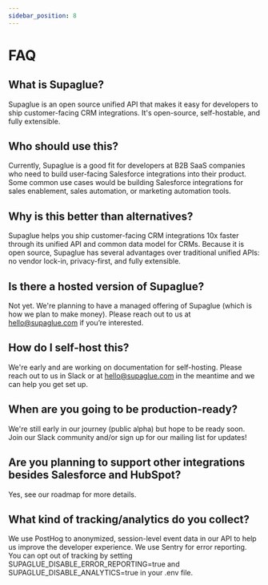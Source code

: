 ```yaml
---
sidebar_position: 8
---
```


# FAQ

## What is Supaglue?

Supaglue is an open source unified API that makes it easy for developers to ship customer-facing CRM integrations. It's open-source, self-hostable, and fully extensible.

## Who should use this?

Currently, Supaglue is a good fit for developers at B2B SaaS companies who need to build user-facing Salesforce integrations into their product. Some common use cases would be building Salesforce integrations for sales enablement, sales automation, or marketing automation tools.

## Why is this better than alternatives?

Supaglue helps you ship customer-facing CRM integrations 10x faster through its unified API and common data model for CRMs. Because it is open source, Supaglue has several advantages over traditional unified APIs: no vendor lock-in, privacy-first, and fully extensible.

## Is there a hosted version of Supaglue?

Not yet. We're planning to have a managed offering of Supaglue (which is how we plan to make money). Please reach out to us at hello@supaglue.com if you’re interested.

## How do I self-host this?

We're early and are working on documentation for self-hosting. Please reach out to us in Slack or at hello@supaglue.com in the meantime and we can help you get set up.

## When are you going to be production-ready?

We're still early in our journey (public alpha) but hope to be ready soon. Join our Slack community and/or sign up for our mailing list for updates!

## Are you planning to support other integrations besides Salesforce and HubSpot?

Yes, see our roadmap for more details.

## What kind of tracking/analytics do you collect?

We use PostHog to anonymized, session-level event data in our API to help us improve the developer experience. We use Sentry for error reporting. You can opt out of tracking by setting SUPAGLUE_DISABLE_ERROR_REPORTING=true and SUPAGLUE_DISABLE_ANALYTICS=true in your .env file.
